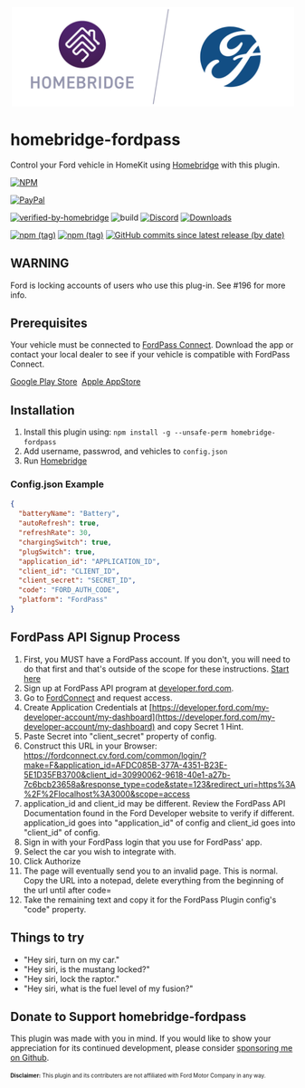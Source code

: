 <p align="center">
  <a href="https://github.com/homebridge/verified/blob/master/verified-plugins.json"><img alt="Homebridge Verified" src="https://raw.githubusercontent.com/Brandawg93/homebridge-fordpass/master/branding/Homebridge_x_FordPass.svg?sanitize=true" width="500px"></a>
</p>

# homebridge-fordpass

Control your Ford vehicle in HomeKit using [Homebridge](https://github.com/nfarina/homebridge) with this plugin.

[![NPM](https://nodei.co/npm/homebridge-fordpass.png?compact=true)](https://nodei.co/npm/homebridge-fordpass/)

[![PayPal](https://img.shields.io/badge/paypal-donate-blue?logo=paypal)](https://www.paypal.com/cgi-bin/webscr?cmd=_donations&business=CEYYGVB7ZZ764&item_name=homebridge-fordpass&currency_code=USD&source=url)

[![verified-by-homebridge](https://img.shields.io/badge/homebridge-verified-blueviolet?color=%23491F59)](https://github.com/homebridge/homebridge/wiki/Verified-Plugins)
![build](https://github.com/Brandawg93/homebridge-fordpass/workflows/build/badge.svg)
[![Discord](https://camo.githubusercontent.com/7494d4da7060081501319a848bbba143cbf6101a/68747470733a2f2f696d672e736869656c64732e696f2f646973636f72642f3433323636333333303238313232363237303f636f6c6f723d373238454435266c6f676f3d646973636f7264266c6162656c3d646973636f7264)](https://discord.gg/8fVmcU)
[![Downloads](https://img.shields.io/npm/dt/homebridge-fordpass?logo=npm)](https://nodei.co/npm/homebridge-fordpass/)

[![npm (tag)](https://img.shields.io/npm/v/homebridge-fordpass/latest?logo=npm)](https://www.npmjs.com/package/homebridge-fordpass/v/latest)
[![npm (tag)](https://img.shields.io/npm/v/homebridge-fordpass/test?logo=npm)](https://www.npmjs.com/package/homebridge-fordpass/v/test)
[![GitHub commits since latest release (by date)](https://img.shields.io/github/commits-since/brandawg93/homebridge-fordpass/latest?logo=github)](https://github.com/Brandawg93/homebridge-fordpass/releases/latest)

## WARNING

Ford is locking accounts of users who use this plug-in. See #196 for more info.

## Prerequisites

Your vehicle must be connected to [FordPass Connect](https://owner.ford.com/fordpass/fordpass-sync-connect.html). Download the app or contact your local dealer to see if your vehicle is compatible with FordPass Connect.

<a href="https://play.google.com/store/apps/details?id=com.ford.fordpass&hl=en_US&gl=US" aria-label="Google Play store opens in new tab or window" target="_blank" class="cx-cta cx-cta--image">Google Play Store</a>&nbsp;
<a href="https://apps.apple.com/us/app/fordpass/id1095418609" aria-label="Apple App Store opens in new tab or window" target="_blank" class="cx-cta cx-cta--image">Apple AppStore</a>

## Installation

1. Install this plugin using: `npm install -g --unsafe-perm homebridge-fordpass`
2. Add username, passwrod, and vehicles to `config.json`
3. Run [Homebridge](https://github.com/nfarina/homebridge)

### Config.json Example

```json
{
  "batteryName": "Battery",
  "autoRefresh": true,
  "refreshRate": 30,
  "chargingSwitch": true,
  "plugSwitch": true,
  "application_id": "APPLICATION_ID",
  "client_id": "CLIENT_ID",
  "client_secret": "SECRET_ID",
  "code": "FORD_AUTH_CODE",
  "platform": "FordPass"
}
```

## FordPass API Signup Process

1. First, you MUST have a FordPass account. If you don't, you will need to do that first and that's outside of the scope for these instructions. [Start here](https://www.ford.com/support/how-tos/fordpass/getting-started-with-fordpass/download-fordpass/)
2. Sign up at FordPass API program at [developer.ford.com](https://developer.ford.com/).
3. Go to [FordConnect](https://developer.ford.com/apis/fordconnect) and request access.
4. Create Application Credentials at [https://developer.ford.com/my-developer-account/my-dashboard](https://developer.ford.com/my-developer-account/my-dashboard) and copy Secret 1 Hint.
5. Paste Secret into "client_secret" property of config.
6. Construct this URL in your Browser: https://fordconnect.cv.ford.com/common/login/?make=F&application_id=AFDC085B-377A-4351-B23E-5E1D35FB3700&client_id=30990062-9618-40e1-a27b-7c6bcb23658a&response_type=code&state=123&redirect_uri=https%3A%2F%2Flocalhost%3A3000&scope=access
7. application_id and client_id may be different. Review the FordPass API Documentation found in the Ford Developer website to verify if different. application_id goes into "application_id" of config and client_id goes into "client_id" of config.
8. Sign in with your FordPass login that you use for FordPass' app.
9. Select the car you wish to integrate with.
10. Click Authorize
11. The page will eventually send you to an invalid page. This is normal. Copy the URL into a notepad, delete everything from the beginning of the url until after code=
12. Take the remaining text and copy it for the FordPass Plugin config's "code" property.

## Things to try

- "Hey siri, turn on my car."
- "Hey siri, is the mustang locked?"
- "Hey siri, lock the raptor."
- "Hey siri, what is the fuel level of my fusion?"

## Donate to Support homebridge-fordpass

This plugin was made with you in mind. If you would like to show your appreciation for its continued development, please consider [sponsoring me on Github](https://github.com/sponsors/Brandawg93).

<sub><sup>**Disclaimer:** This plugin and its contributers are not affiliated with Ford Motor Company in any way.</sub></sup>
